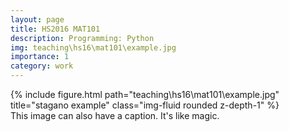 ```yaml
---
layout: page
title: HS2016 MAT101
description: Programming: Python
img: teaching\hs16\mat101\example.jpg
importance: 1
category: work
---
```



<div class="row">
    <div class="col-sm mt-3 mt-md-0">
        {% include figure.html path="teaching\hs16\mat101\example.jpg" title="stagano example" class="img-fluid rounded z-depth-1" %}
    </div>
</div>
<div class="caption">
    This image can also have a caption. It's like magic.
</div>

